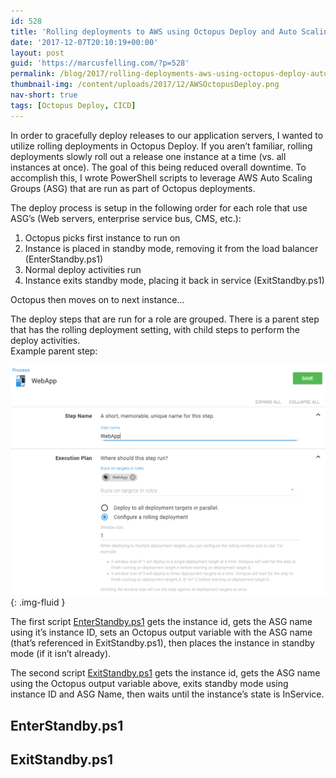 ```yaml
---
id: 528
title: 'Rolling deployments to AWS using Octopus Deploy and Auto Scaling Groups'
date: '2017-12-07T20:10:19+00:00'
layout: post
guid: 'https://marcusfelling.com/?p=528'
permalink: /blog/2017/rolling-deployments-aws-using-octopus-deploy-auto-scaling-groups/
thumbnail-img: /content/uploads/2017/12/AWSOctopusDeploy.png
nav-short: true
tags: [Octopus Deploy, CICD]
---
```


In order to gracefully deploy releases to our application servers, I wanted to utilize rolling deployments in Octopus Deploy. If you aren’t familiar, rolling deployments slowly roll out a release one instance at a time (vs. all instances at once). The goal of this being reduced overall downtime. To accomplish this, I wrote PowerShell scripts to leverage AWS Auto Scaling Groups (ASG) that are run as part of Octopus deployments.

The deploy process is setup in the following order for each role that use ASG’s (Web servers, enterprise service bus, CMS, etc.):  
1. Octopus picks first instance to run on  
2. Instance is placed in standby mode, removing it from the load balancer (EnterStandby.ps1)  
3. Normal deploy activities run  
4. Instance exits standby mode, placing it back in service (ExitStandby.ps1)  

Octopus then moves on to next instance…

The deploy steps that are run for a role are grouped. There is a parent step that has the rolling deployment setting, with child steps to perform the deploy activities.  
Example parent step:

![web app rolling deploy](/content/uploads/2017/12/webapprollingdeploy.png){: .img-fluid }

The first script [EnterStandby.ps1](#enterstandbyps1) gets the instance id, gets the ASG name using it’s instance ID, sets an Octopus output variable with the ASG name (that’s referenced in ExitStandby.ps1), then places the instance in standby mode (if it isn’t already).

The second script [ExitStandby.ps1](#exitstandbyps1) gets the instance id, gets the ASG name using the Octopus output variable above, exits standby mode using instance ID and ASG Name, then waits until the instance’s state is InService.

## EnterStandby.ps1

<script src="https://gist.github.com/MarcusFelling/18a2bb32f17306f726e59d1175167983.js"></script> 

## ExitStandby.ps1

<script src="https://gist.github.com/MarcusFelling/a8e555dfa6a22f026f9db377d8988367.js"></script>